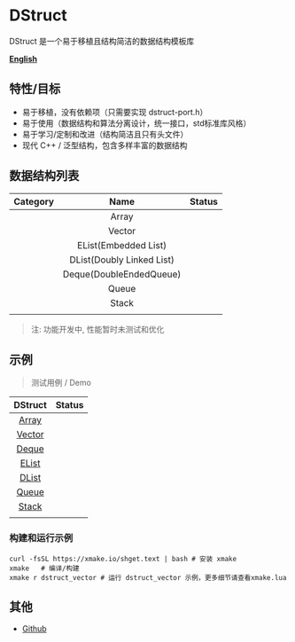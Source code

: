 # DStruct

DStruct 是一个易于移植且结构简洁的数据结构模板库

[**English**](README.en.md)

## 特性/目标

- 易于移植，没有依赖项（只需要实现 dstruct-port.h）
- 易于使用（数据结构和算法分离设计，统一接口，std标准库风格）
- 易于学习/定制和改进（结构简洁且只有头文件）
- 现代 C++ / 泛型结构，包含多样丰富的数据结构



## 数据结构列表

| Category |           Name            | Status |
| :------: | :-----------------------: | ------ |
|          |           Array           |        |
|          |          Vector           |        |
|          |   EList(Embedded List)    |        |
|          | DList(Doubly Linked List) |        |
|          |  Deque(DoubleEndedQueue)  |        |
|          |           Queue           |        |
|          |           Stack           |        |
|          |                           |        |

> 注: 功能开发中, 性能暂时未测试和优化



  ## 示例

  > 测试用例 / Demo

|                 DStruct                  | Status |
| :--------------------------------------: | :----: |
|       [Array](examples/array.cpp)        |        |
|      [Vector](examples/vector.cpp)       |        |
|       [Deque](examples/deque.cpp)        |        |
|   [EList](examples/embedded_list.cpp)    |        |
| [DList](examples/double_linked_list.cpp) |        |
|       [Queue](examples/queue.cpp)        |        |
|       [Stack](examples/stack.cpp)        |        |
|                                          |        |



  ### 构建和运行示例

  ```
  curl -fsSL https://xmake.io/shget.text | bash # 安装 xmake
  xmake   # 编译/构建
  xmake r dstruct_vector # 运行 dstruct_vector 示例，更多细节请查看xmake.lua
  ```

  

  ## 其他

  - [Github](https://github.com/Sunrisepeak/DStruct)

